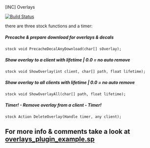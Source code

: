 [INC] Overlays

[![Build Status](https://img.shields.io/travis/shanapu/overlays.inc/master.svg?style=flat-square)](https://travis-ci.org/shanapu/overlays.inc?branch=master)

there are three stock functions and a timer:

##### Precache & prepare download for overlays & decals
```stock void PrecacheDecalAnyDownload(char[] sOverlay);```

##### Show overlay to a client with lifetime | 0.0 = no auto remove
```stock void ShowOverlay(int client, char[] path, float lifetime);```

##### Show overlay to all clients with lifetime | 0.0 = no auto remove
```stock void ShowOverlayAll(char[] path, float lifetime);```

##### Timer! - Remove overlay from a client - Timer!
```stock Action DeleteOverlay(Handle timer, any client);```

## For more info & comments take a look at [overlays_plugin_example.sp](https://github.com/shanapu/overlays.inc/blob/master/addons/sourcemod/scripting/overlays_plugin_example.sp)
